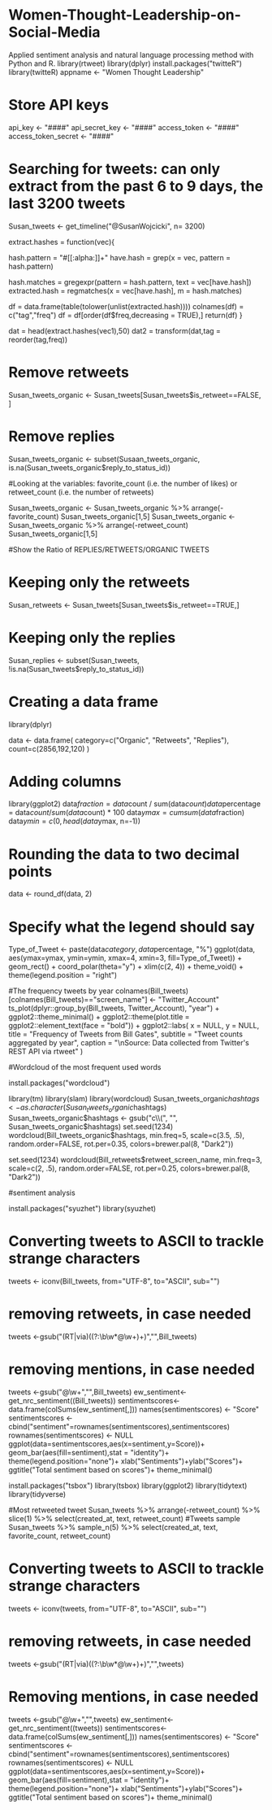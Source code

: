 # Women-Thought-Leadership-on-Social-Media
Applied sentiment analysis and natural language processing method with Python and R. 
library(rtweet)
library(dplyr)
install.packages("twitteR")
library(twitteR)
appname <- "Women Thought Leadership"

# Store API keys 
api_key <- "####"
api_secret_key <- "####"
access_token <- "####"
access_token_secret <- "####"

# Searching for tweets: can only extract from the past 6 to 9 days, the last 3200 tweets
Susan_tweets <- get_timeline("@SusanWojcicki", n= 3200)

extract.hashes = function(vec){
  
  hash.pattern = "#[[:alpha:]]+"
  have.hash = grep(x = vec, pattern = hash.pattern)
  
  hash.matches = gregexpr(pattern = hash.pattern,
                          text = vec[have.hash])
  extracted.hash = regmatches(x = vec[have.hash], m = hash.matches)
  
  df = data.frame(table(tolower(unlist(extracted.hash))))
  colnames(df) = c("tag","freq")
  df = df[order(df$freq,decreasing = TRUE),]
  return(df)
}

dat = head(extract.hashes(vec1),50)
dat2 = transform(dat,tag = reorder(tag,freq))

# Remove retweets
Susan_tweets_organic <- Susan_tweets[Susan_tweets$is_retweet==FALSE, ] 
# Remove replies
Susan_tweets_organic <- subset(Susaan_tweets_organic, is.na(Susan_tweets_organic$reply_to_status_id)) 

#Looking at the variables: favorite_count (i.e. the number of likes) or retweet_count (i.e. the number of retweets)

Susan_tweets_organic <- Susan_tweets_organic %>% arrange(-favorite_count)
Susan_tweets_organic[1,5]
Susan_tweets_organic <- Susan_tweets_organic %>% arrange(-retweet_count)
Susan_tweets_organic[1,5]

#Show the Ratio of REPLIES/RETWEETS/ORGANIC TWEETS
# Keeping only the retweets
Susan_retweets <- Susan_tweets[Susan_tweets$is_retweet==TRUE,]

# Keeping only the replies
Susan_replies <- subset(Susan_tweets, !is.na(Susan_tweets$reply_to_status_id))

# Creating a data frame
library(dplyr)

data <- data.frame(
  category=c("Organic", "Retweets", "Replies"),
  count=c(2856,192,120)
  )

# Adding columns 
library(ggplot2)
data$fraction = data$count / sum(data$count)
data$percentage = data$count / sum(data$count) * 100
data$ymax = cumsum(data$fraction)
data$ymin = c(0, head(data$ymax, n=-1))

# Rounding the data to two decimal points
data <- round_df(data, 2)

# Specify what the legend should say
Type_of_Tweet <- paste(data$category, data$percentage, "%")
ggplot(data, aes(ymax=ymax, ymin=ymin, xmax=4, xmin=3, fill=Type_of_Tweet)) +
  geom_rect() +
  coord_polar(theta="y") + 
  xlim(c(2, 4)) +
  theme_void() +
  theme(legend.position = "right")

#The frequency tweets by year
colnames(Bill_tweets)[colnames(Bill_tweets)=="screen_name"] <- "Twitter_Account"
ts_plot(dplyr::group_by(Bill_tweets, Twitter_Account), "year") +
  ggplot2::theme_minimal() +
  ggplot2::theme(plot.title = ggplot2::element_text(face = "bold")) +
  ggplot2::labs(
    x = NULL, y = NULL,
    title = "Frequency of Tweets from Bill Gates",
    subtitle = "Tweet counts aggregated by year",
    caption = "\nSource: Data collected from Twitter's REST API via rtweet"
  )

#Wordcloud of the most frequent used words 

install.packages("wordcloud")

library(tm)
library(slam)
library(wordcloud)
Susan_tweets_organic$hashtags <- as.character(Susan_tweets_organic$hashtags)
Susan_tweets_organic$hashtags <- gsub("c\\(", "", Susan_tweets_organic$hashtags)
set.seed(1234)
wordcloud(Bill_tweets_organic$hashtags, min.freq=5, scale=c(3.5, .5), random.order=FALSE, rot.per=0.35, 
          colors=brewer.pal(8, "Dark2"))

set.seed(1234)
wordcloud(Bill_retweets$retweet_screen_name, min.freq=3, scale=c(2, .5), random.order=FALSE, rot.per=0.25, 
          colors=brewer.pal(8, "Dark2"))

#sentiment analysis

install.packages("syuzhet")
library(syuzhet)

# Converting tweets to ASCII to trackle strange characters
tweets <- iconv(Bill_tweets, from="UTF-8", to="ASCII", sub="")

# removing retweets, in case needed 
tweets <-gsub("(RT|via)((?:\\b\\w*@\\w+)+)","",Bill_tweets)

# removing mentions, in case needed
tweets <-gsub("@\\w+","",Bill_tweets)
ew_sentiment<-get_nrc_sentiment((Bill_tweets))
sentimentscores<-data.frame(colSums(ew_sentiment[,]))
names(sentimentscores) <- "Score"
sentimentscores <- cbind("sentiment"=rownames(sentimentscores),sentimentscores)
rownames(sentimentscores) <- NULL
ggplot(data=sentimentscores,aes(x=sentiment,y=Score))+
  geom_bar(aes(fill=sentiment),stat = "identity")+
  theme(legend.position="none")+
  xlab("Sentiments")+ylab("Scores")+
  ggtitle("Total sentiment based on scores")+
  theme_minimal()

install.packages("tsbox")
library(tsbox)
library(ggplot2)
library(tidytext)
library(tidyverse)

  #Most retweeted tweet
Susan_tweets %>% 
  arrange(-retweet_count) %>%
  slice(1) %>% 
  select(created_at, text, retweet_count)
  #Tweets sample
  Susan_tweets %>% 
    sample_n(5) %>%
    select(created_at, text, favorite_count, retweet_count)

  # Converting tweets to ASCII to trackle strange characters
  tweets <- iconv(tweets, from="UTF-8", to="ASCII", sub="")
  # removing retweets, in case needed 
  tweets <-gsub("(RT|via)((?:\\b\\w*@\\w+)+)","",tweets)
  
  # Removing mentions, in case needed
  tweets <-gsub("@\\w+","",tweets)
  ew_sentiment<-get_nrc_sentiment((tweets))
  sentimentscores<-data.frame(colSums(ew_sentiment[,]))
  names(sentimentscores) <- "Score"
  sentimentscores <- cbind("sentiment"=rownames(sentimentscores),sentimentscores)
  rownames(sentimentscores) <- NULL
  ggplot(data=sentimentscores,aes(x=sentiment,y=Score))+
    geom_bar(aes(fill=sentiment),stat = "identity")+
    theme(legend.position="none")+
    xlab("Sentiments")+ylab("Scores")+
    ggtitle("Total sentiment based on scores")+
    theme_minimal()
